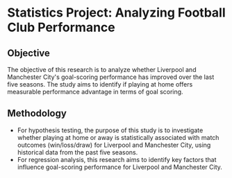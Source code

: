 # Statistics Project: Analyzing Football Club Performance

## Objective

The objective of this research is to analyze whether Liverpool and Manchester City's goal-scoring performance has improved over the last five seasons. The study aims to identify if playing at home offers measurable performance advantage in terms of goal scoring.

## Methodology

* For hypothesis testing, the purpose of this study is to investigate whether playing at home or away is statistically associated with match outcomes (win/loss/draw) for Liverpool and Manchester City, using historical data from the past five seasons.
* For regression analysis, this research aims to identify key factors that influence goal-scoring performance for Liverpool and Manchester City.
